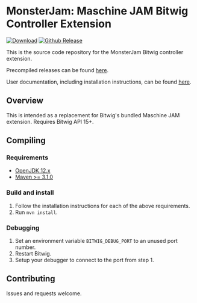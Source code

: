 # MonsterJam: Maschine JAM Bitwig Controller Extension

[![Download](https://img.shields.io/github/downloads/unthingable/monster-jam/total.svg)](https://github.com/unthingable/MonsterJam/releases/latest)
[![Github Release](https://img.shields.io/github/v/release/unthingable/monster-jam?include_prereleases)](https://img.shields.io/github/v/release/unthingable/MonsterJam?include_prereleases)

This is the source code repository for the MonsterJam Bitwig controller extension.

Precompiled releases can be found [here](https://github.com/unthingable/monster-jam/releases).

User documentation, including installation instructions, can be found [here](docs/README.md).

## Overview

This is intended as a replacement for Bitwig's bundled Maschine JAM extension. Requires Bitwig API 15+.

## Compiling

### Requirements

- [OpenJDK 12.x](https://adoptopenjdk.net/releases.html?variant=openjdk12)
- [Maven >= 3.1.0](https://maven.apache.org/)

### Build and install

1. Follow the installation instructions for each of the above requirements.
2. Run `mvn install`.

### Debugging

1. Set an environment variable `BITWIG_DEBUG_PORT` to an unused port number.
2. Restart Bitwig.
3. Setup your debugger to connect to the port from step 1.

## Contributing

Issues and requests welcome.
